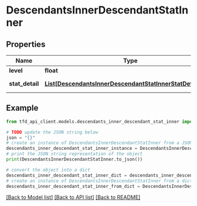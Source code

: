 # DescendantsInnerDescendantStatInner


## Properties

Name | Type | Description | Notes
------------ | ------------- | ------------- | -------------
**level** | **float** | Level | [optional] 
**stat_detail** | [**List[DescendantsInnerDescendantStatInnerStatDetailInner]**](DescendantsInnerDescendantStatInnerStatDetailInner.md) | Descendant details | [optional] 

## Example

```python
from tfd_api_client.models.descendants_inner_descendant_stat_inner import DescendantsInnerDescendantStatInner

# TODO update the JSON string below
json = "{}"
# create an instance of DescendantsInnerDescendantStatInner from a JSON string
descendants_inner_descendant_stat_inner_instance = DescendantsInnerDescendantStatInner.from_json(json)
# print the JSON string representation of the object
print(DescendantsInnerDescendantStatInner.to_json())

# convert the object into a dict
descendants_inner_descendant_stat_inner_dict = descendants_inner_descendant_stat_inner_instance.to_dict()
# create an instance of DescendantsInnerDescendantStatInner from a dict
descendants_inner_descendant_stat_inner_from_dict = DescendantsInnerDescendantStatInner.from_dict(descendants_inner_descendant_stat_inner_dict)
```
[[Back to Model list]](../README.md#documentation-for-models) [[Back to API list]](../README.md#documentation-for-api-endpoints) [[Back to README]](../README.md)


